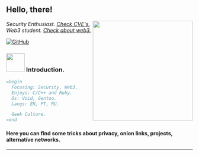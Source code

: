 <h2>Hello, there!</h2>
<img align='right' src="https://media4.giphy.com/media/v1.Y2lkPTc5MGI3NjExMTVjanZ3cjkwMmRuNDExa2x3MmsyM2xuZ3VuNDl6aHd6aGNhd3o5ZyZlcD12MV9pbnRlcm5hbF9naWZfYnlfaWQmY3Q9Zw/6ptuLNCTLctHcOc06T/giphy.gif" width="270">
<p><em>Security Enthusiast. <a href="https://cve.mitre.org/">Check CVE's.</a></br>Web3 student. <a href="https://ethereum.org/en/web3">Check about web3.</a> 
</em></p>

[![GitHub](https://img.shields.io/github/followers/Archeyd?label=follow&style=social)](https://github.com/Archeyd)


### <img src="https://1.bp.blogspot.com/-Mb-Ph2JjwTY/Usr682KwwnI/AAAAAAAAAbo/PRwYV1Y-Chw/s1600/Hatsune+Miku+Gif+-+Kawaii+AMO.gif" width="50"> Introduction.  

```rb
=begin
  Focusing: Security, Web3.
  Enjoys: C/C++ and Ruby.
  Os: Void, Gentoo.
  Langs: EN, PT, RU.

  Geek Culture.
=end

```

<h4>Here you can find some tricks about privacy, onion links, projects, alternative networks.</h4>

---
